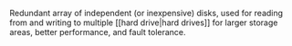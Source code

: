 Redundant array of independent (or inexpensive) disks, used for reading from and writing to multiple [[hard drive|hard drives]] for larger storage areas, better performance, and fault tolerance.